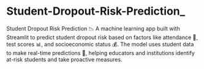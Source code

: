 # Student-Dropout-Risk-Prediction_
Student Dropout Risk Prediction 📉 A machine learning app built with Streamlit to predict student dropout risk based on factors like attendance 📅, test scores 📊, and socioeconomic status 💰. The model uses student data to make real-time predictions 🤖, helping educators and institutions identify at-risk students and take proactive measures.
